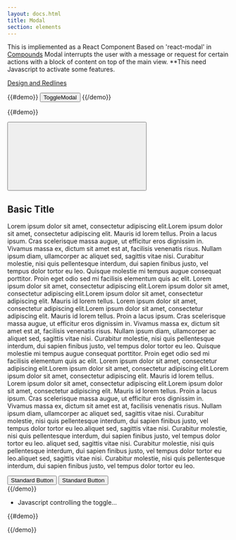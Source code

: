 ```yaml
---
layout: docs.html
title: Modal
section: elements
---
```


This is impliemented as a React Component Based on 'react-modal' in [Compounds](https://pearson-higher-ed.github.io/compounds/#/)
Modal interrupts the user with a message or request for certain actions with a block of content on top of the main view.  **This need Javascript to activate some features.

[Design and Redlines](http://pearson-higher-ed.github.io/design/c/modal/beta/)


{{#demo}}
  <button class="pe-btn__cta" onclick="toggleModal()">ToggleModal</button>
{{/demo}}


{{#demo}}
<div class="modalPortal">
  <div class="modalOverlay">
  <div class="pe-template__static-medium modalContent" tabindex="-1" role="dialog" aria-label="Modal" aria-labelledby="modalContent">
    <div id="modalHeader" class="modalHeader">
      <button class="modalClose pe-icon--btn" onclick="toggleModal()">
      <svg class="pe-icon--remove-sm-24" focusable="false" role="img" aria-hidden="false" aria-labelledby="_3d82fc60-2926-11e7-8bd0-375a85c4a530">
        <title id="_3d82fc60-2926-11e7-8bd0-375a85c4a530">close dialog</title>
        <use xmlns:xlink="http://www.w3.org/1999/xlink" xlink:href="#remove-sm-24"></use>
      </svg>
      </button>
      <h2 id="modalHeaderText" class="modalHeaderText pe-title">Basic Title</h2>
    </div>
      <div class="modalBody">
        <p>
          Lorem ipsum dolor sit amet, consectetur adipiscing elit.Lorem ipsum dolor sit amet, consectetur adipiscing elit. Mauris id lorem tellus. Proin a lacus ipsum. Cras scelerisque massa augue, ut efficitur eros dignissim in. Vivamus massa ex, dictum sit amet est at, facilisis venenatis risus. Nullam ipsum diam, ullamcorper ac aliquet sed, sagittis vitae nisi. Curabitur molestie, nisi quis pellentesque interdum, dui sapien finibus justo, vel tempus dolor tortor eu leo. Quisque molestie mi tempus augue consequat porttitor. Proin eget odio sed mi facilisis elementum quis ac elit. Lorem ipsum dolor sit amet, consectetur adipiscing elit.Lorem ipsum dolor sit amet, consectetur adipiscing elit.Lorem ipsum dolor sit amet, consectetur adipiscing elit. Mauris id lorem tellus. Lorem ipsum dolor sit amet, consectetur adipiscing elit.Lorem ipsum dolor sit amet, consectetur adipiscing elit. Mauris id lorem tellus. Proin a lacus ipsum. Cras scelerisque massa augue, ut efficitur eros dignissim in. Vivamus massa ex, dictum sit amet est at, facilisis venenatis risus. Nullam ipsum diam, ullamcorper ac aliquet sed, sagittis vitae nisi. Curabitur molestie, nisi quis pellentesque interdum, dui sapien finibus justo, vel tempus dolor tortor eu leo. Quisque molestie mi tempus augue consequat porttitor. Proin eget odio sed mi facilisis elementum quis ac elit. Lorem ipsum dolor sit amet, consectetur adipiscing elit.Lorem ipsum dolor sit amet, consectetur adipiscing elit.Lorem ipsum dolor sit amet, consectetur adipiscing elit. Mauris id lorem tellus. Lorem ipsum dolor sit amet, consectetur adipiscing elit.Lorem ipsum dolor sit amet, consectetur adipiscing elit. Mauris id lorem tellus. Proin a lacus ipsum. Cras scelerisque massa augue, ut efficitur eros dignissim in. Vivamus massa ex, dictum sit amet est at, facilisis venenatis risus. Nullam ipsum diam, ullamcorper ac aliquet sed, sagittis vitae nisi. Curabitur molestie, nisi quis pellentesque interdum, dui sapien finibus justo, vel tempus dolor tortor eu leo.aliquet sed, sagittis vitae nisi. Curabitur molestie, nisi quis pellentesque interdum, dui sapien finibus justo, vel tempus dolor tortor eu leo. aliquet sed, sagittis vitae nisi. Curabitur molestie, nisi quis pellentesque interdum, dui sapien finibus justo, vel tempus dolor tortor eu leo.aliquet sed, sagittis vitae nisi. Curabitur molestie, nisi quis pellentesque interdum, dui sapien finibus justo, vel tempus dolor tortor eu leo.
        </p>
      </div>
      <div class="modalFooter">
        <button class="modalCancel pe-btn--btn_large"  onclick="toggleModal()">Standard Button</button>
        <button class="modalSave pe-btn__cta_t--btn_large">Standard Button</button>
      </div>
    </div>
  </div>
</div>
{{/demo}}



- Javascript controlling the toggle...

{{#demo}}
<script>
 function toggleModal(){
   const portal            = document.getElementsByClassName('modalPortal')[0];
   const headerCloseButton = document.getElementsByClassName('modalClose')[0];
   const footerCloseButton = document.getElementsByClassName('modalCancel')[0];

   portal.style.display = (portal.style.display === "none") ? "" : "none";

   if(portal.style.display === ""){

      // apply Focus to close button on open...
      headerCloseButton ? headerCloseButton.focus() : footerCloseButton.focus();

      // set aria values...
      modalContent.setAttribute('aria-labelledby', 'modalContent');

    }

 }

 // conditional borders on modalbody if scrollbar is present...
 const modalBody     = document.getElementsByClassName('modalBody')[0];
 modalBody.className = (modalBody.clientHeight < modalBody.scrollHeight) ? 'modalBody modalBody_border' : 'modalBody';

 window.onresize = () => {
   modalBody.className = (modalBody.clientHeight < modalBody.scrollHeight) ? 'modalBody modalBody_border' : 'modalBody';
 }
</script>
{{/demo}}
